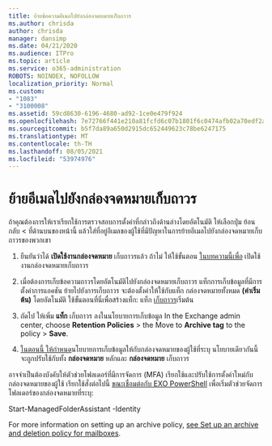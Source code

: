 ```yaml
---
title: ย้ายข้อความอีเมลไปยังกล่องจดหมายเก็บถาวร
ms.author: chrisda
author: chrisda
manager: dansimp
ms.date: 04/21/2020
ms.audience: ITPro
ms.topic: article
ms.service: o365-administration
ROBOTS: NOINDEX, NOFOLLOW
localization_priority: Normal
ms.custom:
- "1083"
- "3100008"
ms.assetid: 59cd8630-6196-4680-ad92-1ce0e479f924
ms.openlocfilehash: 7e72766f441e210a81fcfd6c07b1801f6c0474afb02a70edf2ad8dbb571f3d2a
ms.sourcegitcommit: b5f7da89a650d2915dc652449623c78be6247175
ms.translationtype: MT
ms.contentlocale: th-TH
ms.lasthandoff: 08/05/2021
ms.locfileid: "53974976"
---
```

# <a name="move-email-to-the-archive-mailbox"></a>ย้ายอีเมลไปยังกล่องจดหมายเก็บถาวร

ถ้าคุณต้องการให้เราเรียกใช้การตรวจสอบการตั้งค่าที่กล่าวถึงด้านล่างโดยอัตโนมัติ ให้เลือกปุ่ม ย้อนกลับ < ที่ด้านบนของหน้านี้ แล้วใส่ที่อยู่อีเมลของผู้ใช้ที่มีปัญหาในการย้ายอีเมลไปยังกล่องจดหมายเก็บถาวรของพวกเขา

1. ยืนยันว่าได้ **เปิดใช้งานกล่องจดหมาย** เก็บถาวรแล้ว ถ้าไม่ ให้ใช้ขั้นตอน [ในบทความนี้เพื่อ](https://docs.microsoft.com/microsoft-365/compliance/enable-archive-mailboxes) เปิดใช้งานกล่องจดหมายเก็บถาวร

2. เมื่อต้องการเก็บข้อความถาวรโดยอัตโนมัติไปยังกล่องจดหมายเก็บถาวร แท็กการเก็บข้อมูลที่มีการตั้งค่าการแอคชัน ย้ายไปยังการเก็บถาวร จะต้องตั้งค่าให้ใช้กับแท็ก กล่องจดหมายทั้งหมด **(ค่าเริ่มต้น)** โดยอัตโนมัติ ใช้ขั้นตอนที่นี่เพื่อสร้างแท็ก: แท็ก [เก็บถาวร](https://docs.microsoft.com/microsoft-365/compliance/set-up-an-archive-and-deletion-policy-for-mailboxes#create-a-custom-archive-default-policy-tag)เริ่มต้น

3. ถัดไป ให้เพิ่ม **แท็ก** เก็บถาวร ลงในนโยบายการเก็บข้อมูล In the Exchange admin center, choose **Retention Policies** > the Move to **Archive tag** to the policy > **Save**.

4. [ในตอนนี้ ให้กําหนด](https://docs.microsoft.com/exchange/security-and-compliance/messaging-records-management/apply-retention-policy)นโยบายการเก็บข้อมูลให้กับกล่องจดหมายของผู้ใช้ที่ระบุ นโยบายเดียวกันนี้จะถูกปรับใช้กับทั้ง **กล่องจดหมาย** หลักและ **กล่องจดหมาย** เก็บถาวร

อาจจําเป็นต้องบังคับให้ตัวช่วยโฟลเดอร์ที่มีการจัดการ (MFA) เรียกใช้และปรับใช้การตั้งค่าใหม่กับกล่องจดหมายของผู้ใช้ เรียกใช้สั่งต่อไปนี้ [ขณะเชื่อมต่อกับ EXO PowerShell](https://docs.microsoft.com/powershell/exchange/exchange-online/connect-to-exchange-online-powershell/connect-to-exchange-online-powershell?view=exchange-ps) เพื่อเริ่มตัวช่วยจัดการโฟลเดอร์ของกล่องจดหมายที่ระบุ:
  
Start-ManagedFolderAssistant -Identity <name of the mailbox>

For more information on setting up an archive policy, [see Set up an archive and deletion policy for mailboxes](https://docs.microsoft.com/microsoft-365/compliance/set-up-an-archive-and-deletion-policy-for-mailboxes#step-1-enable-archive-mailboxes-for-users).
  